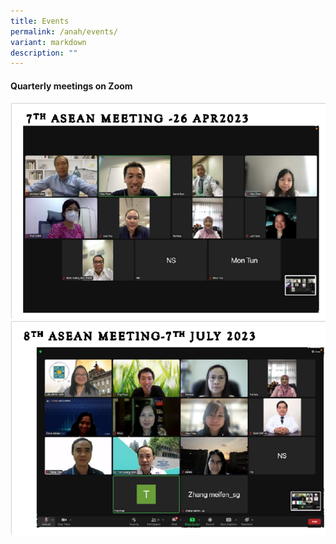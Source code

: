 ```yaml
---
title: Events
permalink: /anah/events/
variant: markdown
description: ""
---
```

#### Quarterly meetings on Zoom

![](/images/ANAH%20ASEAN%20Network%20of%20Adrenal/Events/7th_asean_meeting_26_apr_2023.png)
![](/images/ANAH%20ASEAN%20Network%20of%20Adrenal/Events/8th_asean_meeting_7_july_2023.png)